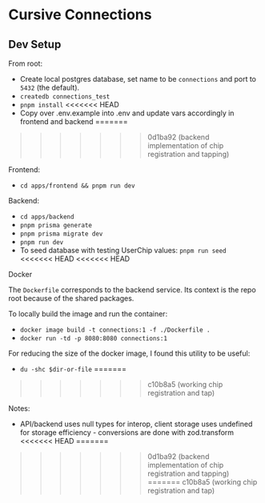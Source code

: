 # Cursive Connections

## Dev Setup

From root:

- Create local postgres database, set name to be `connections` and port to `5432` (the default).
- `createdb connections_test`
- `pnpm install`
<<<<<<< HEAD
- Copy over .env.example into .env and update vars accordingly in frontend and backend
=======
>>>>>>> 0d1ba92 (backend implementation of chip registration and tapping)

Frontend:

- `cd apps/frontend && pnpm run dev`

Backend:

- `cd apps/backend`
- `pnpm prisma generate`
- `pnpm prisma migrate dev`
- `pnpm run dev`
- To seed database with testing UserChip values: `pnpm run seed`
<<<<<<< HEAD
<<<<<<< HEAD

Docker

The `Dockerfile` corresponds to the backend service. Its context is the repo root because of the shared packages. 

To locally build the image and run the container: 
- `docker image build -t connections:1 -f ./Dockerfile .`
- `docker run -td -p 8080:8080 connections:1`

For reducing the size of the docker image, I found this utility to be useful: 
- `du -shc $dir-or-file`
=======
>>>>>>> c10b8a5 (working chip registration and tap)

Notes:

- API/backend uses null types for interop, client storage uses undefined for storage efficiency - conversions are done with zod.transform
<<<<<<< HEAD
=======
>>>>>>> 0d1ba92 (backend implementation of chip registration and tapping)
=======
>>>>>>> c10b8a5 (working chip registration and tap)
